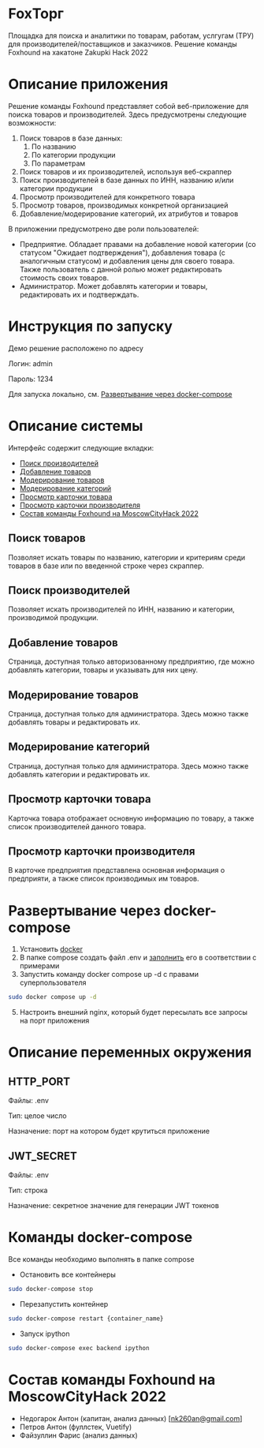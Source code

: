 # FoxТорг
Площадка для поиска и аналитики по товарам, работам, услгугам (ТРУ) для производителей/поставщиков и заказчиков. Решение команды Foxhound на хакатоне Zakupki Hack 2022

# Описание приложения
Решение команды Foxhound представляет собой веб-приложение для поиска товаров и производителей. Здесь предусмотрены следующие возможности:
1. Поиск товаров в базе данных:
   1. По названию
   2. По категории продукции
   3. По параметрам
2. Поиск товаров и их производителей, используя веб-скраппер
3. Поиск производителей в базе данных по ИНН, названию и/или категории продукции
4. Просмотр производителей для конкретного товара
5. Просмотр товаров, производимых конкретной организацией
6. Добавление/модерирование категорий, их атрибутов и товаров

В приложении предусмотрено две роли пользователей:
- Предприятие. Обладает правами на добавление новой категории (со статусом "Ожидает подтверждения"), добавления товара (с аналогичным статусом) и добавления цены для своего товара. Также пользователь с данной ролью может редактировать стоимость своих товаров.
- Администратор. Может добавлять категории и товары, редактировать их и подтверждать.

# Инструкция по запуску
Демо решение расположено по адресу [](адрес)

Логин: admin

Пароль: 1234

Для запуска локально, см. [Развертывание через docker-compose](#развертывание-через-docker-compose)

# Описание системы
Интерфейс содержит следующие вкладки:
  - [Поиск производителей](#поиск-производителей)
  - [Добавление товаров](#добавление-товаров)
  - [Модерирование товаров](#модерирование-товаров)
  - [Модерирование категорий](#модерирование-категорий)
  - [Просмотр карточки товара](#просмотр-карточки-товара)
  - [Просмотр карточки производителя](#просмотр-карточки-производителя)
  - [Состав команды Foxhound на MoscowCityHack 2022](#состав-команды-foxhound-на-moscowcityhack-2022)

## Поиск товаров
Позволяет искать товары по названию, категории и критериям среди товаров в базе или по введенной строке через скраппер.

## Поиск производителей
Позволяет искать производителей по ИНН, названию и категории, производимой продукции.

## Добавление товаров
Страница, доступная только авторизованному предприятию, где можно добавлять категории, товары и указывать для них цену.

## Модерирование товаров
Страница, доступная только для администратора. Здесь можно также добавлять товары и редактировать их.

## Модерирование категорий
Страница, доступная только для администратора. Здесь можно также добавлять категории и редактировать их.

## Просмотр карточки товара
Карточка товара отображает основную информацию по товару, а также список производителей данного товара.

## Просмотр карточки производителя
В карточке предприятия представлена основная информация о предприяти, а также список производимых им товаров.

# Развертывание через docker-compose
1. Установить [docker](https://docs.docker.com/engine/install/ubuntu/)
2. В папке compose создать файл .env и [заполнить](#описание-переменных-окружения) его в соответствии с примерами
3. Запустить команду docker compose up -d с правами суперпользователя
```bash
sudo docker compose up -d
```
5. Настроить внешний nginx, который будет пересылать все запросы на порт приложения

# Описание переменных окружения

## HTTP_PORT
Файлы: .env

Тип: целое число

Назначение: порт на котором будет крутиться приложение
## JWT_SECRET
Файлы: .env

Тип: строка

Назначение: секретное значение для генерации JWT токенов

# Команды docker-compose 
Все команды необходимо выполнять в папке compose
- Остановить все контейнеры
```bash
sudo docker-compose stop
```
- Перезапустить контейнер
```bash
sudo docker-compose restart {container_name}
```
- Запуск ipython
```bash
sudo docker-compose exec backend ipython
```

# Состав команды Foxhound на MoscowCityHack 2022
  - Недогарок Антон (капитан, анализ данных) [nk260an@gmail.com]
  - Петров Антон (фуллстек, Vuetify)
  - Файзуллин Фарис (анализ данных)
